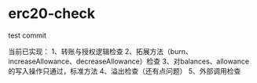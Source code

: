 # erc20-check

test commit

当前已实现：
1、转账与授权逻辑检查
2、拓展方法（burn、increaseAllowance、decreaseAllowance）检查
3、对balances、allowance的写入操作只通过，标准方法
4、溢出检查（还有点问题）
5、外部调用检查
